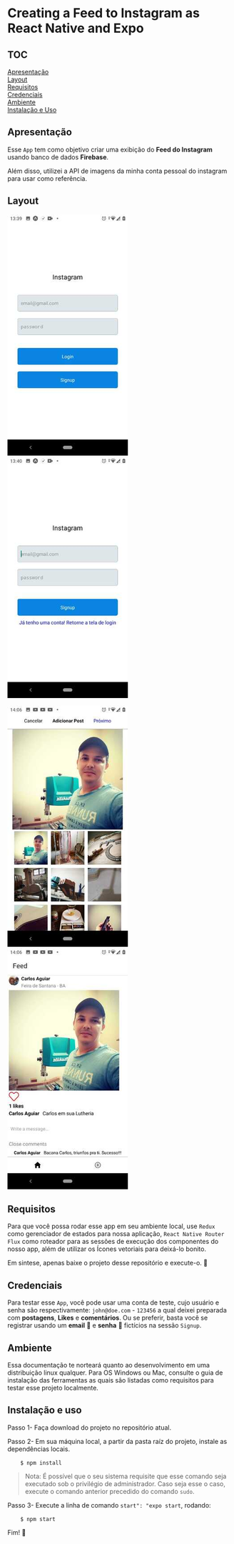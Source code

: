 # Creating a Feed to Instagram as React Native and Expo

## TOC

[Apresentação](#apresentação)   
[Layout](#layout)   
[Requisitos](#requisitos)   
[Credenciais](#credenciais)     
[Ambiente](#ambiente)   
[Instalação e Uso](#instalação-e-uso)   


## Apresentação
Esse `App` tem como objetivo criar uma exibição do **Feed do Instagram** usando banco de dados **Firebase**.

Além disso, utilizei a API de imagens da minha conta pessoal do instagram para usar como referência.

## Layout
![Login](https://github.com/carllosaguiar/feedinstagram/blob/master/images/login.jpeg?raw=true)
![Signup](https://github.com/carllosaguiar/feedinstagram/blob/master/images/signup.jpeg?raw=true)       

![Select Image](https://github.com/carllosaguiar/feedinstagram/blob/master/images/select-image.jpeg?raw=true)
![View Post](https://github.com/carllosaguiar/feedinstagram/blob/master/images/view-post.jpeg?raw=true)         


## Requisitos
Para que você possa rodar esse app em seu ambiente local, use `Redux` como gerenciador de estados para nossa aplicação, `React Native Router Flux` como roteador para as sessões de execução dos componentes do nosso app, além de utilizar os Ícones vetoriais para deixá-lo bonito.

Em sintese, apenas baixe o projeto desse repositório e execute-o. :rocket:

## Credenciais
Para testar esse `App`, você pode usar uma conta de teste, cujo usuário e senha são respectivamente: `john@doe.com` - `123456` a qual deixei preparada com **postagens**, **Likes** e **comentários**. Ou se preferir, basta você se registrar usando um **email** :email: e **senha** :key: fictícios na sessão `Signup`.

## Ambiente
Essa documentação te norteará quanto ao desenvolvimento em uma distribuição linux qualquer. Para OS Windows ou Mac, consulte o guia de instalação das ferramentas as quais são listadas como requisitos para testar esse projeto localmente.

## Instalação e uso
Passo 1- Faça download do projeto no repositório atual.

Passo 2- Em sua máquina local, a partir da pasta raíz do projeto, instale as dependências locais.
```code
    $ npm install
```
> Nota: É possível que o seu sistema requisite que esse comando seja executado sob o privilégio de administrador. Caso seja esse o caso, execute o comando anterior precedido do comando `sudo`.

Passo 3- Execute a linha de comando `start": "expo start`, rodando:

```code
    $ npm start
```

Fim! :tada: